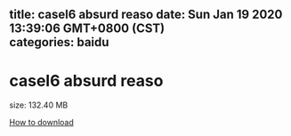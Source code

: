 
title: casel6 absurd reaso
date: Sun Jan 19 2020 13:39:06 GMT+0800 (CST)    
categories: baidu
---

# casel6 absurd reaso
size: 132.40 MB
 
 

[How to download](https://bpcam.bemobtrk.com/go/2ceec3aa-1ca2-46d6-b9ff-aaa5c184517c?jno=219)